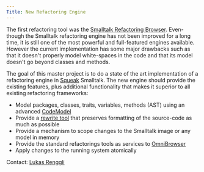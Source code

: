 ```yaml
---
Title: New Refactoring Engine
---
```


The first refactoring tool was the [Smalltalk Refactoring Browser](http://www.refactory.com/RefactoringBrowser/index.html). Even-though the Smalltalk refactoring engine has not been improved for a long time, it is still one of the most powerful and full-featured engines available. However the current implementation has some major drawbacks such as that it doesn't properly model white-spaces in the code and that its model doesn't go beyond classes and methods.

The goal of this master project is to do a state of the art implementation of a refactoring engine in [Squeak](http://www.squeak.org) Smalltalk. The new engine should provide the existing features, plus additional functionality that makes it superior to all existing refactoring frameworks:


-  Model packages, classes, traits, variables, methods (AST) using an advanced [CodeModel](http://monticello.wiresong.ca/ob/)
-  Provide a [rewrite tool](http://www.refactory.com/RefactoringBrowser/Rewrite.html) that preserves formatting of the source-code as much as possible
-  Provide a mechanism to scope changes to the Smalltalk image or any model in memory
-  Provide the standard refactorings tools as services to [OmniBrowser](http://www.wiresong.ca/OmniBrowser/)
-  Apply changes to the running system atomically

Contact: [Lukas Renggli](%base_url%/staff/lukasrenggli)

